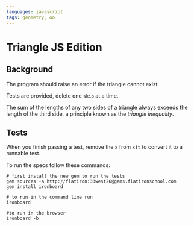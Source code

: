 ```yaml
---
languages: javascript
tags: geometry, oo
---
```


# Triangle JS Edition

## Background

The program should raise an error if the triangle cannot exist.

Tests are provided, delete one `skip` at a time.

The sum of the lengths of any two sides of a triangle always exceeds the length of the third side, a principle known as the _triangle inequality_.

## Tests
When you finish passing a test, remove the `x` from `xit` to convert it to a runnable test.

To run the specs follow these commands:
```shell
# first install the new gem to run the tests
gem sources -a http://flatiron:33west26@gems.flatironschool.com
gem install ironboard

# to run in the command line run
ironboard

#to run in the browser
ironboard -b
```
